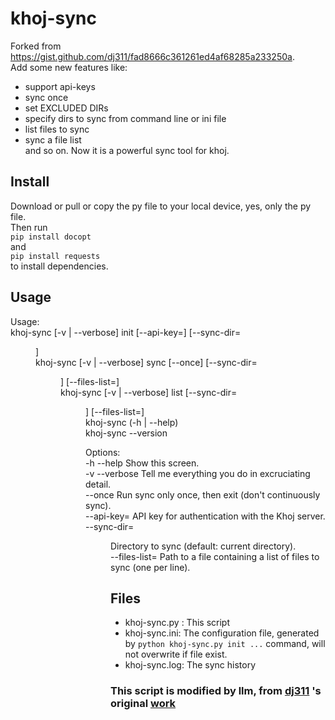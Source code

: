 # khoj-sync
Forked from https://gist.github.com/dj311/fad8666c361261ed4af68285a233250a.   
Add some new features like:  
 - support api-keys  
 - sync once  
 - set EXCLUDED DIRs  
 - specify dirs to sync from command line or ini file  
 - list files to sync  
 - sync a file list  
and so on. Now it is a powerful sync tool for khoj.  

## Install  
Download or pull or copy the py file to your local device, yes, only the py file.  
Then run   
```pip install docopt```  
and  
```pip install requests```  
to install dependencies.  

## Usage  
Usage:  
    khoj-sync [-v | --verbose] init <server> [--api-key=<key>] [--sync-dir=<dir>]  
    khoj-sync [-v | --verbose] sync [--once] [--sync-dir=<dir>] [--files-list=<file>]  
    khoj-sync [-v | --verbose] list [--sync-dir=<dir>] [--files-list=<file>]  
    khoj-sync (-h | --help)  
    khoj-sync --version  
  
Options:  
    -h --help            Show this screen.  
    -v --verbose         Tell me everything you do in excruciating detail.  
    --once               Run sync only once, then exit (don't continuously sync).  
    --api-key=<key>      API key for authentication with the Khoj server.  
    --sync-dir=<dir>     Directory to sync (default: current directory).  
    --files-list=<file>  Path to a file containing a list of files to sync (one per line).  
  
## Files
- khoj-sync.py : This script
- khoj-sync.ini: The configuration file, generated by `python khoj-sync.py init ...` command, will not overwrite if file exist.
- khoj-sync.log: The sync history

### This script is modified by llm, from [dj311](https://gist.github.com/dj311) 's original [work](https://gist.github.com/dj311/fad8666c361261ed4af68285a233250a)
